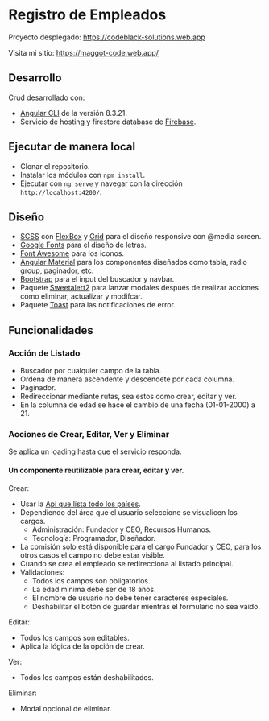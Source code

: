# Registro de Empleados

Proyecto desplegado: https://codeblack-solutions.web.app

Visita mi sitio: https://maggot-code.web.app/ 

## Desarrollo
Crud desarrollado con:

* [Angular CLI](https://github.com/angular/angular-cli) de la versión 8.3.21.
* Servicio de hosting y firestore database de [Firebase](https://firebase.google.com).

## Ejecutar de manera local

* Clonar el repositorio.
* Instalar los módulos con `npm install`.
* Ejecutar con `ng serve` y navegar con la dirección `http://localhost:4200/`.

## Diseño

* [SCSS](https://sass-lang.com/) con [FlexBox](https://css-tricks.com/snippets/css/a-guide-to-flexbox/) y [Grid](https://css-tricks.com/snippets/css/complete-guide-grid/) para el diseño responsive con @media screen.
* [Google Fonts](https://fonts.google.com/) para el diseño de letras.
* [Font Awesome](https://fontawesome.com/) para los iconos.
* [Angular Material](https://material.angular.io/) para los componentes diseñados como tabla, radio group, paginador, etc.
* [Bootstrap](https://getbootstrap.com/) para el input del buscador y navbar.
* Paquete [Sweetalert2](https://sweetalert2.github.io/) para lanzar modales después de realizar acciones como eliminar, actualizar y modifcar.
* Paquete [Toast](https://www.npmjs.com/package/ngx-toastr) para las notificaciones de error.

## Funcionalidades

### Acción de Listado

* Buscador por cualquier campo de la tabla.
* Ordena de manera ascendente y descendete por cada columna.
* Paginador.
* Redireccionar mediante rutas, sea estos como crear, editar y ver.
* En la columna de edad se hace el cambio de una fecha (01-01-2000) a 21.

### Acciones de Crear, Editar, Ver y Eliminar

Se aplica un loading hasta que el servicio responda.

#### Un componente reutilizable para crear, editar y ver.
Crear:

* Usar la [Api que lista todo los países](https://restcountries.eu/rest/v2/all).
* Dependiendo del área que el usuario seleccione se visualicen los cargos.
  * Administración: Fundador y CEO, Recursos Humanos.
  * Tecnología: Programador, Diseñador.
* La comisión solo está disponible para el cargo Fundador y CEO, para los otros casos el campo no debe estar visible.
* Cuando se crea el empleado se redirecciona al listado principal.
* Validaciones:
  * Todos los campos son obligatorios.
  * La edad mínima debe ser de 18 años.
  * El nombre de usuario no debe tener caracteres especiales.
  * Deshabilitar el botón de guardar mientras el formulario no sea váido.

Editar:
* Todos los campos son editables.
* Aplica la lógica de la opción de crear.

Ver: 
* Todos los campos están deshabilitados.

Eliminar:
* Modal opcional de eliminar.
